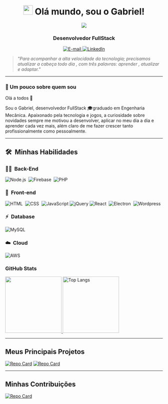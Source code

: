 <h1 align="center">
  <img src="https://media.giphy.com/media/hvRJCLFzcasrR4ia7z/giphy.gif" width="30px" height="30px"> Olá mundo, sou o Gabriel!
</h1>

<div align="center">
   <img src="https://i.pinimg.com/originals/ca/26/2e/ca262e0354eea311c41134c3e4bc3bc2.gif"/>
</div>

<h3 align="center">
  Desenvolvedor FullStack
</h3>

<div align="center">
<p>
<a href="mailto:gabrielkrusso@gmail.com">
<img src="https://img.shields.io/badge/-email-000?style=for-the-badge&amp;logo=microsoft-outlook&amp;logoColor=7520FF" alt="E-mail">
</a>
<a href="https://www.linkedin.com/in/gabrielkrusso"><img src="https://img.shields.io/badge/LinkedIn-000?style=for-the-badge&logo=linkedin&logoColor=0E76A8" alt="LinkedIn"></a>
</div>

> *"Para acompanhar a alta velocidade da tecnologia; precisamos atualizar a cabeça todo dia , com três palavras: aprender , atualizar e adaptar."*

***

### 🎯 Um pouco sobre quem sou

Olá a todos 👋

Sou o Gabriel, desenvolvedor FullStack 🎓graduado em Engenharia Mecânica.
Apaixonado pela tecnologia e jogos, a curiosidade sobre novidades sempre me motivou a desenvolver, aplicar no meu dia a dia e aprender cada vez mais, além claro de me fazer crescer tanto profissionalmente como pessoalmente. 

***
## 🛠 &nbsp;Minhas Habilidades

### 👩‍💻 &nbsp;Back-End

![Node.js](https://img.shields.io/badge/Node.js-000?style=for-the-badge&logo=node.js)&nbsp;
![Firebase](https://img.shields.io/badge/-Firebase-000?style=for-the-badge&logo=firebase)&nbsp;
![PHP](https://img.shields.io/badge/-PHP-000?style=for-the-badge&logo=php)&nbsp;

### 🎨 &nbsp;Front-end
![HTML](https://img.shields.io/badge/-HTML-000?style=for-the-badge&logo=HTML5)&nbsp;
![CSS](https://img.shields.io/badge/-CSS-000?style=for-the-badge&logo=CSS3&logoColor=139DFF)&nbsp;
![JavaScript](https://img.shields.io/badge/JavaScript-000?style=for-the-badge&logo=javascript)
![jQuery](https://img.shields.io/badge/jQuery-000?style=for-the-badge&logo=jquery)
![React](https://img.shields.io/badge/-React-000?style=for-the-badge&logo=react)&nbsp;
![Electron](https://img.shields.io/badge/-Electron-000?style=for-the-badge&logo=electron&logoColor=FFF)&nbsp;
![Wordpress](https://img.shields.io/badge/-Wordpress-000?style=for-the-badge&logo=wordpress)&nbsp;

### ⚡ &nbsp;Database 
![MySQL](https://img.shields.io/badge/-MySQL-000?style=for-the-badge&logo=mysql)&nbsp;

### ☁️ &nbsp;Cloud
![AWS](https://img.shields.io/badge/-AWS-000?style=for-the-badge&logo=amazonaws)&nbsp;


<h3 align="left">GitHub Stats</h3>

<div align="left">
	<a href="https://github.com/gabrielkalbaitzrusso/github-readme-stats" target = "_blank">
		<img height="180em" src="https://github-readme-stats.vercel.app/api?username=gabrielkalbaitzrusso&theme=transparent&bg_color=000&border_color=30A3DC&show_icons=true&icon_color=30A3DC&title_color=00FF00&text_color=FFF">
	</a>
	<img height="180em" alt="Top Langs" src="https://github-readme-stats-git-masterrstaa-rickstaa.vercel.app/api/top-langs/?username=gabrielkalbaitzrusso&bg_color=000&border_color=30A3DC&title_color=00FF00&text_color=FFF">
</div>

***
## Meus Principais Projetos
[![Repo Card](https://github-readme-stats.vercel.app/api/pin/?username=gabrielkalbaitzrusso&repo=pokedex&bg_color=000&border_color=30A3DC&show_icons=true&icon_color=30A3DC&title_color=00FF00&text_color=FFF&height=180em)](https://github.com/gabrielkalbaitzrusso/pokedex)
[![Repo Card](https://github-readme-stats.vercel.app/api/pin/?username=gabrielkalbaitzrusso&repo=churrascometro&bg_color=000&border_color=30A3DC&show_icons=true&icon_color=30A3DC&title_color=00FF00&text_color=FFF&height=180em)](https://github.com/gabrielkalbaitzrusso/churrascometro)

***

## Minhas Contribuições
[![Repo Card](https://github-readme-stats.vercel.app/api/pin/?username=gabrielkalbaitzrusso&repo=dio-lab-open-source&bg_color=000&border_color=30A3DC&show_icons=true&icon_color=30A3DC&title_color=00FF00&text_color=FFF&height=180em)](https://github.com/gabrielkalbaitzrusso/dio-lab-open-source)
